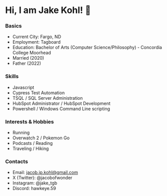 # Hi, I am Jake Kohl! 👋

### Basics

* Current City: Fargo, ND
* Employment: Tagboard
* Education: Bachelor of Arts (Computer Science/Philosophy) - Concordia College Moorhead
* Married (2020)
* Father (2022)

### Skills

* Javascript
* Cypress Test Automation
* TSQL / SQL Server Administration
* HubSpot Administrator / HubSpot Development
* Powershell / Windows Command Line scripting

### Interests & Hobbies

* Running
* Overwatch 2 / Pokemon Go
* Podcasts / Reading
* Traveling / Hiking

### Contacts

* Email: jacob.jp.kohl@gmail.com
* X (Twitter): @jacobofwonder
* Instagram: @jake_tgb
* Discord: hawkeye.59
